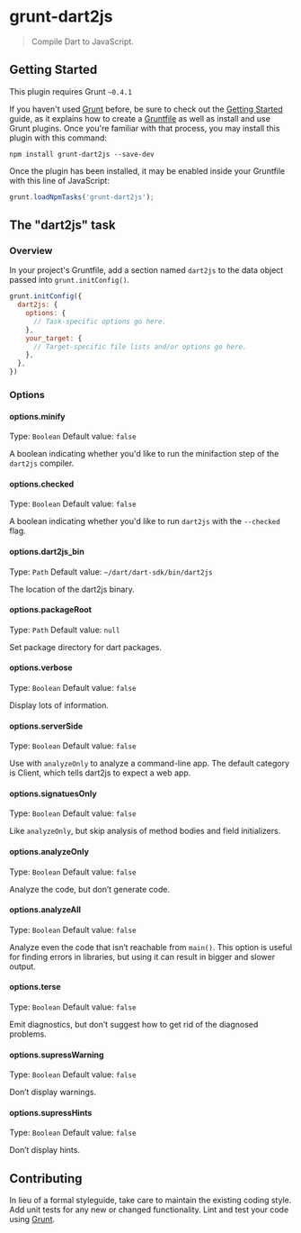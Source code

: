 # grunt-dart2js

> Compile Dart to JavaScript.

## Getting Started
This plugin requires Grunt `~0.4.1`

If you haven't used [Grunt](http://gruntjs.com/) before, be sure to check out the [Getting Started](http://gruntjs.com/getting-started) guide, as it explains how to create a [Gruntfile](http://gruntjs.com/sample-gruntfile) as well as install and use Grunt plugins. Once you're familiar with that process, you may install this plugin with this command:

```shell
npm install grunt-dart2js --save-dev
```

Once the plugin has been installed, it may be enabled inside your Gruntfile with this line of JavaScript:

```js
grunt.loadNpmTasks('grunt-dart2js');
```

## The "dart2js" task

### Overview
In your project's Gruntfile, add a section named `dart2js` to the data object passed into `grunt.initConfig()`.

```js
grunt.initConfig({
  dart2js: {
    options: {
      // Task-specific options go here.
    },
    your_target: {
      // Target-specific file lists and/or options go here.
    },
  },
})
```

### Options

#### options.minify
Type: `Boolean`
Default value: `false`

A boolean indicating whether you'd like to run the minifaction step of the `dart2js` compiler.

#### options.checked
Type: `Boolean`
Default value: `false`

A boolean indicating whether you'd like to run `dart2js` with the `--checked` flag.

#### options.dart2js_bin
Type: `Path`
Default value: `~/dart/dart-sdk/bin/dart2js`

The location of the dart2js binary.

#### options.packageRoot
Type: `Path`
Default value: `null`

Set package directory for dart packages.

#### options.verbose
Type: `Boolean`
Default value: `false`

Display lots of information.

#### options.serverSide
Type: `Boolean`
Default value: `false`

Use with `analyzeOnly` to analyze a command-line app. The default category is Client, which tells dart2js to expect a web app.

#### options.signatuesOnly
Type: `Boolean`
Default value: `false`

Like `analyzeOnly`, but skip analysis of method bodies and field initializers.

#### options.analyzeOnly
Type: `Boolean`
Default value: `false`

Analyze the code, but don’t generate code.

#### options.analyzeAll
Type: `Boolean`
Default value: `false`

Analyze even the code that isn’t reachable from `main()`. This option is useful for finding errors in libraries, but using it can result in bigger and slower output.

#### options.terse
Type: `Boolean`
Default value: `false`

Emit diagnostics, but don’t suggest how to get rid of the diagnosed problems.

#### options.supressWarning
Type: `Boolean`
Default value: `false`

Don’t display warnings.

#### options.supressHints
Type: `Boolean`
Default value: `false`

Don’t display hints.


## Contributing
In lieu of a formal styleguide, take care to maintain the existing coding style. Add unit tests for any new or changed functionality. Lint and test your code using [Grunt](http://gruntjs.com/).
